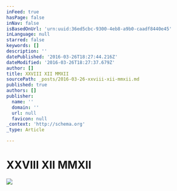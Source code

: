 ```yaml
---
inFeed: true
hasPage: false
inNav: false
isBasedOnUrl: 'urn:uuid:36ed5cbc-9300-4eb8-a9b0-caadf8440e45'
inLanguage: null
starred: false
keywords: []
description: ''
datePublished: '2016-03-26T18:27:44.216Z'
dateModified: '2016-03-26T18:27:37.679Z'
author: []
title: XXVIII XII MMXII
sourcePath: _posts/2016-03-26-xxviii-xii-mmxii.md
published: true
authors: []
publisher:
  name: ''
  domain: ''
  url: null
  favicon: null
_context: 'http://schema.org'
_type: Article

---
```

# XXVIII XII MMXII
![](https://the-grid-user-content.s3-us-west-2.amazonaws.com/1ada7580-cf31-4f4e-9cec-4673acefb539.png)